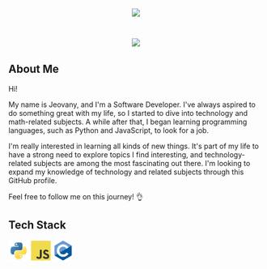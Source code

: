 <div align="center">
  <h1 align="center">
    <a href="https://git.io/typing-svg">
      <img src="https://readme-typing-svg.herokuapp.com/?lines=Welcome+to+my+page!+👋&center=true&size=30&color=58a6ff">
    </a>
  </h1>
</div>
<br>

<div align="center">
  <a href="https://github.com/anuraghazra/github-readme-stats">
    <img src="https://github-readme-stats.vercel.app/api?username=JeovanyC&show_icons=true&theme=github_dark">
  </a>
</div>

## About Me

Hi!

My name is Jeovany, and I'm a Software Developer. I've always aspired to do something great with my life, so I started to dive into technology and math-related subjects. A while after that, I began learning programming languages, such as Python and JavaScript, to look for a job.

I'm really interested in learning all kinds of new things. It's part of my life to have a strong need to explore topics I find interesting, and technology-related subjects are among the most fascinating out there. I'm looking to expand my knowledge of technology and related subjects through this GitHub profile.

Feel free to follow me on this journey! 👌

## Tech Stack

<img src="https://github.com/devicons/devicon/blob/v2.16.0/icons/python/python-original.svg" width="40" height="40" />     <img src="https://github.com/devicons/devicon/blob/v2.16.0/icons/javascript/javascript-original.svg" width="40" height="40" />     <img src="https://github.com/devicons/devicon/blob/v2.16.0/icons/c/c-original.svg" width="40" height="40" />  
